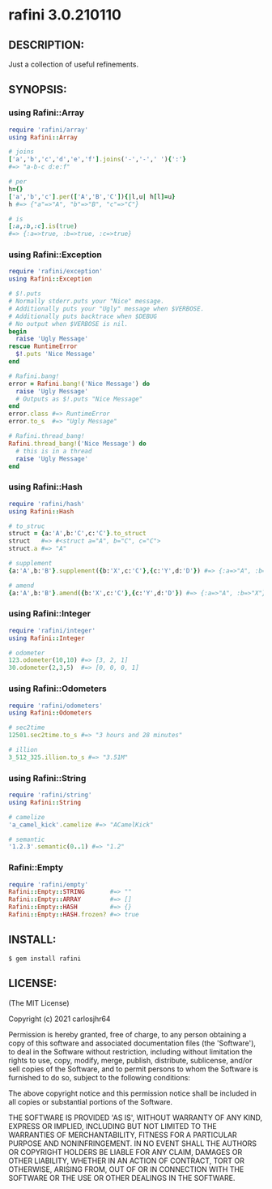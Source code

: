 # rafini 3.0.210110

## DESCRIPTION:

Just a collection of useful refinements.

## SYNOPSIS:

### using Rafini::Array

```ruby
require 'rafini/array'
using Rafini::Array

# joins
['a','b','c','d','e','f'].joins('-','-',' '){':'}
#=> "a-b-c d:e:f"

# per
h={}
['a','b','c'].per(['A','B','C']){|l,u| h[l]=u}
h #=> {"a"=>"A", "b"=>"B", "c"=>"C"}

# is
[:a,:b,:c].is(true)
#=> {:a=>true, :b=>true, :c=>true}
```

### using Rafini::Exception

```ruby
require 'rafini/exception'
using Rafini::Exception

# $!.puts
# Normally stderr.puts your "Nice" message.
# Additionally puts your "Ugly" message when $VERBOSE.
# Additionally puts backtrace when $DEBUG
# No output when $VERBOSE is nil.
begin
  raise 'Ugly Message'
rescue RuntimeError
  $!.puts 'Nice Message'
end

# Rafini.bang!
error = Rafini.bang!('Nice Message') do
  raise 'Ugly Message'
  # Outputs as $!.puts "Nice Message"
end
error.class #=> RuntimeError
error.to_s  #=> "Ugly Message"

# Rafini.thread_bang!
Rafini.thread_bang!('Nice Message') do
  # this is in a thread
  raise 'Ugly Message'
end
```

### using Rafini::Hash

```ruby
require 'rafini/hash'
using Rafini::Hash

# to_struc
struct = {a:'A',b:'C',c:'C'}.to_struct
struct   #=> #<struct a="A", b="C", c="C">
struct.a #=> "A"

# supplement
{a:'A',b:'B'}.supplement({b:'X',c:'C'},{c:'Y',d:'D'}) #=> {:a=>"A", :b=>"B", :c=>"C", :d=>"D"}

# amend
{a:'A',b:'B'}.amend({b:'X',c:'C'},{c:'Y',d:'D'}) #=> {:a=>"A", :b=>"X"}
```

### using Rafini::Integer

```ruby
require 'rafini/integer'
using Rafini::Integer

# odometer
123.odometer(10,10) #=> [3, 2, 1]
30.odometer(2,3,5)  #=> [0, 0, 0, 1]
```

### using Rafini::Odometers

```ruby
require 'rafini/odometers'
using Rafini::Odometers

# sec2time
12501.sec2time.to_s #=> "3 hours and 28 minutes"

# illion
3_512_325.illion.to_s #=> "3.51M"
```

### using Rafini::String

```ruby
require 'rafini/string'
using Rafini::String

# camelize
'a_camel_kick'.camelize #=> "ACamelKick"

# semantic
'1.2.3'.semantic(0..1) #=> "1.2"
```

### Rafini::Empty

```ruby
require 'rafini/empty'
Rafini::Empty::STRING       #=> ""
Rafini::Empty::ARRAY        #=> []
Rafini::Empty::HASH         #=> {}
Rafini::Empty::HASH.frozen? #=> true
```

## INSTALL:

```shell
$ gem install rafini
```

## LICENSE:

(The MIT License)

Copyright (c) 2021 carlosjhr64

Permission is hereby granted, free of charge, to any person obtaining
a copy of this software and associated documentation files (the
'Software'), to deal in the Software without restriction, including
without limitation the rights to use, copy, modify, merge, publish,
distribute, sublicense, and/or sell copies of the Software, and to
permit persons to whom the Software is furnished to do so, subject to
the following conditions:

The above copyright notice and this permission notice shall be
included in all copies or substantial portions of the Software.

THE SOFTWARE IS PROVIDED 'AS IS', WITHOUT WARRANTY OF ANY KIND,
EXPRESS OR IMPLIED, INCLUDING BUT NOT LIMITED TO THE WARRANTIES OF
MERCHANTABILITY, FITNESS FOR A PARTICULAR PURPOSE AND NONINFRINGEMENT.
IN NO EVENT SHALL THE AUTHORS OR COPYRIGHT HOLDERS BE LIABLE FOR ANY
CLAIM, DAMAGES OR OTHER LIABILITY, WHETHER IN AN ACTION OF CONTRACT,
TORT OR OTHERWISE, ARISING FROM, OUT OF OR IN CONNECTION WITH THE
SOFTWARE OR THE USE OR OTHER DEALINGS IN THE SOFTWARE.
